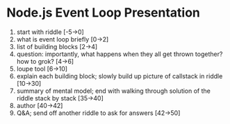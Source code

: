 # Node.js Event Loop Presentation

1. start with riddle [-5->0]
2. what is event loop briefly [0->2]
3. list of building blocks [2->4]
4. question: importantly, what happens when they all get thrown together? how to grok? [4->6]
5. loupe tool [6->10]
6. explain each building block; slowly build up picture of callstack in riddle [10->30]
7. summary of mental model; end with walking through solution of the riddle stack by stack [35->40]
8. author [40->42]
9. Q&A; send off another riddle to ask for answers [42->50]
